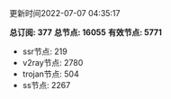更新时间2022-07-07 04:35:17

**总订阅: 377**
**总节点: 16055**
**有效节点: 5771**
- ssr节点: 219
- v2ray节点: 2780
- trojan节点: 504
- ss节点: 2267
